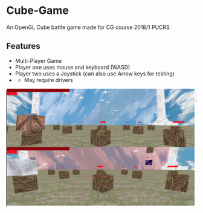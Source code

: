 # Cube-Game
An OpenGL Cube battle game made for CG course 2018/1 PUCRS

## Features
- Multi-Player Game
- Player one uses mouse and keyboard (WASD)
- Player two uses a Joystick (can also use Arrow keys for testing)
- - May require drivers

![](https://github.com/Felipe-Rubin/Cube-Game/blob/master/Logos/world.png)
